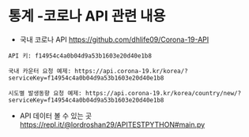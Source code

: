 # 통계 -코로나 API 관련 내용

* 국내 코로나 API
https://github.com/dhlife09/Corona-19-API <br>
```
API 키: f14954c4a0b04d9a53b1603e20d40e1b8

국내 카운터 요청 예제: https://api.corona-19.kr/korea/?serviceKey=f14954c4a0b04d9a53b1603e20d40e1b8

시도별 발생동향 요청 예제: https://api.corona-19.kr/korea/country/new/?serviceKey=f14954c4a0b04d9a53b1603e20d40e1b8
```
* API 데이터 볼 수 있는 곳
https://repl.it/@lordroshan29/APITESTPYTHON#main.py<br>
